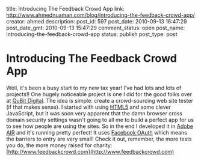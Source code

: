 title: Introducing The Feedback Crowd App
link: http://www.ahmednuaman.com/blog/introducing-the-feedback-crowd-app/
creator: ahmed
description: 
post_id: 597
post_date: 2010-09-13 16:47:29
post_date_gmt: 2010-09-13 15:47:29
comment_status: open
post_name: introducing-the-feedback-crowd-app
status: publish
post_type: post

# Introducing The Feedback Crowd App

Well, it's been a busy start to my new tax year! I've had lots and lots of projects!! One hugely noticeable project is one I did for the good folks over at [QuBit Digital](http://qubitdigital.com). The idea is simple: create a crowd-sourcing web site tester (if that makes sense). I started with using [HTML5](http://www.google.co.uk/#sclient=psy&hl=en&site=&source=hp&q=html5&aq=f&aqi=g2g-s1g1g-o1&aql=&oq=&gs_rfai=&pbx=1&fp=700fb4d1e2a0842b) and some clever JavaScript, but it was soon very apparent that the damn browser cross domain security settings wasn't going to all me to build a perfect app for us to see how people are using the sites. So in the end I developed it in [Adobe AIR](http://www.google.co.uk/#sclient=psy&hl=en&q=adobe+air&aq=f&aqi=g4g-o1&aql=&oq=&gs_rfai=&pbx=1&fp=700fb4d1e2a0842b) and it's running pretty perfect! It uses [Facebook OAuth](http://www.google.co.uk/#hl=en&expIds=17259,17315,18167,23628,25834,25900,26458,26518,26568&xhr=t&q=facebook+oauth&cp=11&pf=p&sclient=psy&aq=f&aqi=g-s1g3g-o1&aql=&oq=facebook+oa&gs_rfai=&pbx=1&fp=700fb4d1e2a0842b) which means the barriers to entry are very small! Check it out, remember, the more tests you do, the more money raised for charity: [http://www.feedbackcrowd.com](http://www.feedbackcrowd.com)